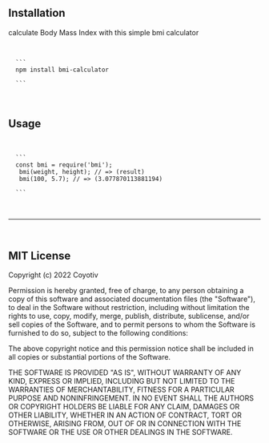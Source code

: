 ## Installation
 calculate Body Mass Index with this simple bmi calculator
  
&nbsp;

      ```
      npm install bmi-calculator

      ```

&nbsp; 
 


## Usage 
  &nbsp;

      ```
      const bmi = require('bmi');
       bmi(weight, height); // => (result)
       bmi(100, 5.7); // => (3.077870113881194)

      ```
  


  <p>&nbsp;</p> 



---

&nbsp;
## MIT License

Copyright (c) 2022 Coyotiv

Permission is hereby granted, free of charge, to any person obtaining a copy
of this software and associated documentation files (the "Software"), to deal
in the Software without restriction, including without limitation the rights
to use, copy, modify, merge, publish, distribute, sublicense, and/or sell
copies of the Software, and to permit persons to whom the Software is
furnished to do so, subject to the following conditions:

The above copyright notice and this permission notice shall be included in all
copies or substantial portions of the Software.

THE SOFTWARE IS PROVIDED "AS IS", WITHOUT WARRANTY OF ANY KIND, EXPRESS OR
IMPLIED, INCLUDING BUT NOT LIMITED TO THE WARRANTIES OF MERCHANTABILITY,
FITNESS FOR A PARTICULAR PURPOSE AND NONINFRINGEMENT. IN NO EVENT SHALL THE
AUTHORS OR COPYRIGHT HOLDERS BE LIABLE FOR ANY CLAIM, DAMAGES OR OTHER
LIABILITY, WHETHER IN AN ACTION OF CONTRACT, TORT OR OTHERWISE, ARISING FROM,
OUT OF OR IN CONNECTION WITH THE SOFTWARE OR THE USE OR OTHER DEALINGS IN THE
SOFTWARE.
